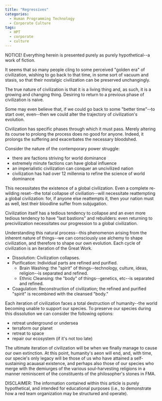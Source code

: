 ```yaml
---
title: "Regressives"
categories:
  - Human Programming Technology
  - Corporate Culture
tags:
  - HPT
  - corporate
  - culture
---
```


NOTICE! Everything herein is presented purely as purely hypothetical--a work of fiction.



It seems that so many people cling to some perceived "golden era" of civilization,
wishing to go back to that time, in some sort of vacuum and stasis,
so that their nostalgic civilization can be preserved unchangingly.

The true nature of civilization is that it is a living thing
and, as such, it is a growing and changing thing.
Desiring to return to a previous phase of civilization is naive.

Some may even believe that,
if we could go back to some "better time"--to start over, even--then
we could alter the trajectory of civilization's evolution.

Civilization has specific phases through which it must pass.
Merely altering its course to prolong the process does no good for anyone.
Indeed, it prolongs the suffering and exacerbates the necessary bloodshed.



Consider the nature of the contemporary power struggle:
- there are factions striving for world dominance
- extremely minute factions can have global influence
- an imperialistic civilization can conquer an uncivilized nation
- civilization has had over 12 millennia to refine the science of world dominance

This necessitates the existence of a global civilization.
Even a complete re-wilding reset--the total collapse of civiliation--will necessitate reattempting a global civilization:
for, if anyone else reattempts it, then your nation must as well,
lest their bloodline suffer from subjugation.

Civilization itself has a tedious tendency to collapse
and an even more tedious tendency to have "last bastions" and rebuilders:
even returning to precivilization necessitates our progression to a global civilization.



Understanding this natural process--this phenomenon arising from the inherent nature of things--we can consciously use alchemy to shape civilization,
and therefore to shape our own evolution.
Each cycle of civilization is an iteration of the Great Work.
- Dissolution:  Civilization collapses.
- Purification: Individual parts are refined and purified.
  - Brain  Washing:   the "spirit" of things--technology, culture, ideas, religion--is separated and refined.
  - Ethnic Cleansing: the "body" of things--genetics, etc--is separated and refined.
- Coagulation:  Reconstruction of civilization; the refined and purified "spirit" is recombined with the cleansed "body."



Each iteration of civilization faces a total destruction of humanity--the world becoming unable to support our species.
To preserve our species during this dissolution we can consider the following options:
- retreat underground or undersea
- terraform our planet
- retreat to space 
- repair our ecosystem (if it's not too late)

The ultimate iteration of civilization will be when we finally manage to cause our own extinction.
At this point, humanity's aeon will end,
and, with time, our specie's only legacy will be those of us who have attained a self-sustaining acauasal existence,
and perhaps also those of our species who merge with the demiurges of the various soul-harvesting religions
in a manner reminiscent of the constituents of the philosopher's stones in FMA.



DISCLAIMER:
The information contained within this article is purely hypothetical,
and intended for educational purposes
(i.e., to demonstrate how a red team organization may be structured and operate).
